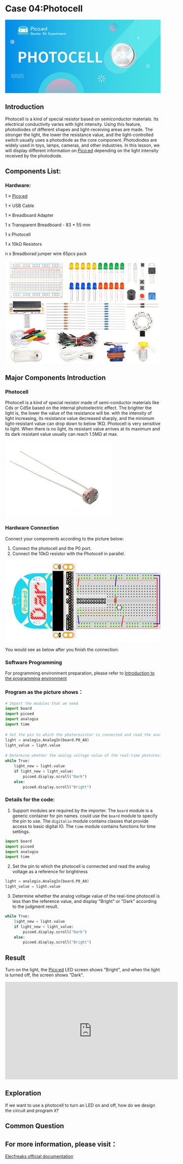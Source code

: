 # Case 04:Photocell

![](./images/case0401.png)

## Introduction

Photocell is a kind of special resistor based on semiconductor materials. Its electrical conductivity varies with light intensity. Using this feature, photodiodes of different shapes and light-receiving areas are made. The stronger the light, the lower the resistance value, and the light-controlled switch usually uses a photodiode as the core component. Photodiodes are widely used in toys, lamps, cameras, and other industries. In this lesson, we will display different information on [Pico:ed](https://www.elecfreaks.com/elecfreaks-pico-ed-v2.html) depending on the light intensity received by the photodiode.

## Components List:

### Hardware:

1 × [Pico:ed](https://www.elecfreaks.com/elecfreaks-pico-ed-v2.html)

1 × USB Cable

1 × Breadboard Adapter

1 x Transparent Breadboard - 83 * 55 mm

1 x Photocell

1 x 10kΩ Resistors

n x Breadborad jumper wire 65pcs pack


![](./images/starter-kit01.png)

## Major Components Introduction

### Photocell

Photocell is a kind of special resistor made of semi-conductor materials like Cds or CdSe based on the internal photoelectric effect. The brighter the light is, the lower the value of the resistance will be. with the intensity of light increasing, its resistance value decreased sharply, and the minimum light-resistant value can drop down to below 1KΩ. Photocell is very sensitive to light. When there is no light, its resistant value arrives at its maximum and its dark resistant value usually can reach 1.5MΩ at max.

![](./images/case0402.png)

### Hardware Connection

Connect your components according to the picture below:

1. Connect the photocell and the P0 port.
1. Connect the 10kΩ resistor with the Photocell in parallel.

![](./images/case04.png)

You would see as below after you finish the connection:

### Software Programming

For programming environment preparation, please refer to [Introduction to the programming environment](https://www.yuque.com/elecfreaks-learn/picoed/er7nuh)
### Program as the picture shows：
```python
# Import the modules that we need
import board
import picoed
import analogio
import time

# Set the pin to which the photoresistor is connected and read the analog voltage as a reference for brightness
light = analogio.AnalogIn(board.P0_A0)
light_value = light.value

# Determine whether the analog voltage value of the real-time photoresistor is less than the reference value, and display different effects according to the judgment result
while True:
    light_new = light.value
    if light_new < light_value:
        picoed.display.scroll("Dark")
    else:
        picoed.display.scroll("Bright")
```
### Details for the code:

1. Support modules are required by the importer. The `board` module is a generic container for pin names. could use the `board` module to specify the pin to use. The `digitalio` module contains classes that provide access to basic digital IO. The `time` module contains functions for time settings.
```python
import board
import picoed
import analogio
import time
```

2. Set the pin to which the photocell is connected and read the analog voltage as a reference for brightness
```python
light = analogio.AnalogIn(board.P0_A0)
light_value = light.value
```

3. Determine whether the analog voltage value of the real-time photocell is less than the reference value, and display "Bright" or "Dark" according to the judgment result.
```python
while True:
    light_new = light.value
    if light_new < light_value:
        picoed.display.scroll("Dark")
    else:
        picoed.display.scroll("Bright")
```
## Result

Turn on the light, the [Pico:ed](https://www.elecfreaks.com/elecfreaks-pico-ed-v2.html) LED screen shows "Bright", and when the light is turned off, the screen shows "Dark".

<iframe width="560" height="315" src="https://www.youtube.com/embed/02Bz21brbX0" title="YouTube video player" frameborder="0" allow="accelerometer; autoplay; clipboard-write; encrypted-media; gyroscope; picture-in-picture" allowfullscreen></iframe>

## Exploration
If we want to use a photocell to turn an LED on and off, how do we design the circuit and program it?
## Common Question
## For more information, please visit：
[Elecfreaks official documentation](https://www.elecfreaks.com/learn-en/)
